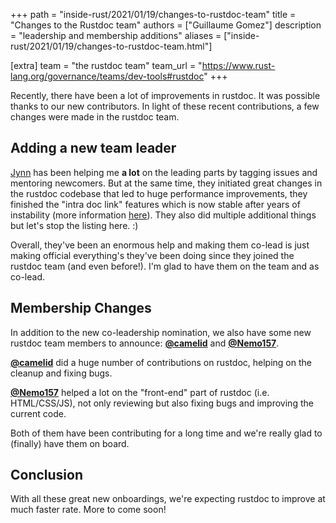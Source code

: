 +++
path = "inside-rust/2021/01/19/changes-to-rustdoc-team"
title = "Changes to the Rustdoc team"
authors = ["Guillaume Gomez"]
description = "leadership and membership additions"
aliases = ["inside-rust/2021/01/19/changes-to-rustdoc-team.html"]

[extra]
team = "the rustdoc team"
team_url = "https://www.rust-lang.org/governance/teams/dev-tools#rustdoc"
+++

Recently, there have been a lot of improvements in rustdoc. It was possible thanks to our new contributors. In light of these recent contributions, a few changes were made in the rustdoc team.

## Adding a new team leader

[Jynn](https://github.com/jyn514) has been helping me **a lot** on the leading parts by tagging issues and mentoring newcomers. But at the same time, they initiated great changes in the rustdoc codebase that led to huge performance improvements, they finished the "intra doc link" features which is now stable after years of instability (more information [here](https://doc.rust-lang.org/rustdoc/write-documentation/linking-to-items-by-name.html)). They also did multiple additional things but let's stop the listing here. :)

Overall, they've been an enormous help and making them co-lead is just making official everything's they've been doing since they joined the rustdoc team (and even before!). I'm glad to have them on the team and as co-lead.

## Membership Changes

In addition to the new co-leadership nomination, we also have some new rustdoc team members to announce: [**@camelid**] and [**@Nemo157**].

[**@camelid**] did a huge number of contributions on rustdoc, helping on the cleanup and fixing bugs.

[**@Nemo157**] helped a lot on the "front-end" part of rustdoc (i.e. HTML/CSS/JS), not only reviewing but also fixing bugs and improving the current code.

Both of them have been contributing for a long time and we're really glad to (finally) have them on board.

## Conclusion

With all these great new onboardings, we're expecting rustdoc to improve at much faster rate. More to come soon!

[**@camelid**]: https://github.com/camelid
[**@Nemo157**]: https://github.com/Nemo157
